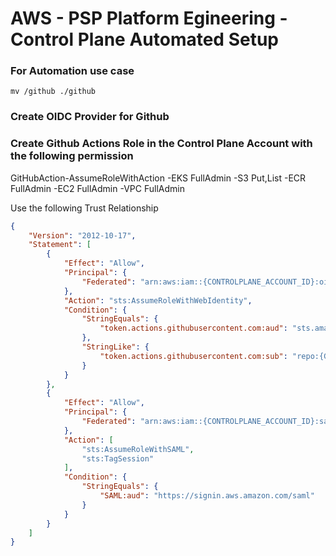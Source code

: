 # AWS - PSP Platform Egineering - Control Plane Automated Setup


### For Automation use case 
```mv /github ./github```

### Create OIDC Provider for Github


### Create Github Actions Role in the Control Plane Account with the following permission
GitHubAction-AssumeRoleWithAction
-EKS FullAdmin
-S3 Put,List
-ECR FullAdmin
-EC2 FullAdmin
-VPC FullAdmin

Use the following Trust Relationship
```json
{
    "Version": "2012-10-17",
    "Statement": [
        {
            "Effect": "Allow",
            "Principal": {
                "Federated": "arn:aws:iam::{CONTROLPLANE_ACCOUNT_ID}:oidc-provider/token.actions.githubusercontent.com"
            },
            "Action": "sts:AssumeRoleWithWebIdentity",
            "Condition": {
                "StringEquals": {
                    "token.actions.githubusercontent.com:aud": "sts.amazonaws.com"
                },
                "StringLike": {
                    "token.actions.githubusercontent.com:sub": "repo:{GITHUB_ORG}/*"
                }
            }
        },
        {
            "Effect": "Allow",
            "Principal": {
                "Federated": "arn:aws:iam::{CONTROLPLANE_ACCOUNT_ID}:saml-provider/{USER_ID_SSO}"
            },
            "Action": [
                "sts:AssumeRoleWithSAML",
                "sts:TagSession"
            ],
            "Condition": {
                "StringEquals": {
                    "SAML:aud": "https://signin.aws.amazon.com/saml"
                }
            }
        }
    ]
}
```





